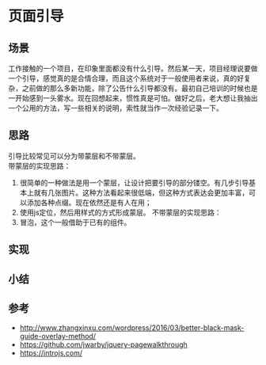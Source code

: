 # 页面引导
## 场景
工作接触的一个项目，在印象里面都没有什么引导。然后某一天，项目经理说要做一个引导，感觉真的是合情合理，而且这个系统对于一般使用者来说，真的好复杂，之前做的那么多新功能，除了公告什么引导都没有。最初自己培训的时候也是一开始感到一头雾水。现在回想起来，惯性真是可怕。做好之后，老大想让我抽出一个公用的方法，写一些相关的说明，索性就当作一次经验记录一下。
## 思路
引导比较常见可以分为带蒙层和不带蒙层。  
带蒙层的实现思路：
1. 很简单的一种做法是用一个蒙层，让设计把要引导的部分镂空。有几步引导基本上就有几张图片。这种方法看起来很低端，但这种方式表达会更加丰富，可以添加各种点缀。现在依然还是有人在用；
2. 使用js定位，然后用样式的方式形成蒙层。
不带蒙层的实现思路：
1. 冒泡，这个一般借助于已有的组件。

## 实现

## 小结

## 参考
- http://www.zhangxinxu.com/wordpress/2016/03/better-black-mask-guide-overlay-method/
- https://github.com/jwarby/jquery-pagewalkthrough
- https://introjs.com/